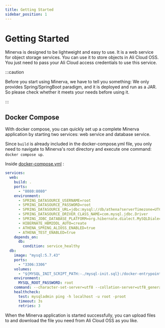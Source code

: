 ```yaml
---
title: Getting Started
sidebar_position: 1
---
```


[//]: # (Copyright 2024 Paion Data)

[//]: # (Licensed under the Apache License, Version 2.0 &#40;the "License"&#41;;)
[//]: # (you may not use this file except in compliance with the License.)
[//]: # (You may obtain a copy of the License at)

[//]: # (    http://www.apache.org/licenses/LICENSE-2.0)

[//]: # (Unless required by applicable law or agreed to in writing, software)
[//]: # (distributed under the License is distributed on an "AS IS" BASIS,)
[//]: # (WITHOUT WARRANTIES OR CONDITIONS OF ANY KIND, either express or implied.)
[//]: # (See the License for the specific language governing permissions and)
[//]: # (limitations under the License.)

Getting Started
===============

Minerva is designed to be lightweight and easy to use. It is a web service for object storage services. You can use it
to store objects in Ali Cloud OSS. You just need to pass your Ali Cloud access credentials to use this service.

:::caution

Before you start using Minerva, we have to tell you something: We only provides Spring/SpringBoot paradigm, and it is
deployed and run as a JAR. So please check whether it meets your needs before using it.

:::

Docker Compose
--------------

With docker compose, you can quickly set up a complete Minerva application by starting two services: web service and
database service.

Since `build` is already included in the docker-compose.yml file, you only need to navigate to Minerva's root directory and
execute one command: `docker compose up`.

Inside [docker-compose.yml][docker-compose.yml] :

```yaml
services:
  web:
    build: .
    ports:
      - "8080:8080"
    environment:
      - SPRING_DATASOURCE_USERNAME=root
      - SPRING_DATASOURCE_PASSWORD=root
      - SPRING_DATASOURCE_URL=jdbc:mysql://db/athena?serverTimezone=UTC
      - SPRING_DATASOURCE_DRIVER_CLASS_NAME=com.mysql.jdbc.Driver
      - SPRING_JDBC_DATABASE_PLATFORM=org.hibernate.dialect.MySQLDialect
      - HIBERNATE_HBM2DDL_AUTO=create
      - ATHENA_SPRING_ALIOSS_ENABLED=true
      - ATHENA_TEST_ENABLED=true
    depends_on:
      db:
        condition: service_healthy
  db:
    image: "mysql:5.7.43"
    ports:
      - "3306:3306"
    volumes:
      - "${MYSQL_INIT_SCRIPT_PATH:-./mysql-init.sql}:/docker-entrypoint-initdb.d/mysql-init.sql"
    environment:
      MYSQL_ROOT_PASSWORD: root
    command: --character-set-server=utf8 --collation-server=utf8_general_ci
    healthcheck:
      test: mysqladmin ping -h localhost -u root -proot
      timeout: 3s
      retries: 3
```

When the Minerva application is started successfully, you can upload files to and download the file you need from Ali Cloud OSS as you like.

[docker-compose.yml]:https://github.com/paion-data/minerva/blob/master/docker-compose.yml
